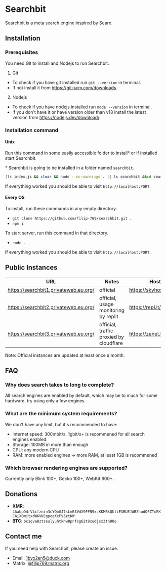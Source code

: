 # Searchbit
Searchbit is a meta search engine inspired by Searx.

## Installation

### Prerequisites
You need Git to install and Nodejs to run Searchbit.
1) Git
- To check if you have git installed run `git --version` in terminal.
- If not install it from https://git-scm.com/downloads.
2) Nodejs
- To check if you have nodejs installed run `node --version` in terminal.
- If you don't have it or have version older than v18 install the latest version from https://nodejs.dev/download/.


### Installation command
#### **Unix**
Run this command in some easily accessible folder to install* or if installed start Searchbit.

\* Searchbit is going to be installed in a folder named `searchbit`.
```bash
(ls index.js && clear && node --no-warnings . || ls searchbit &&cd searchbit && clear && node --no-warnings .) || (clear && echo "Cloning repositary" && git clone --quiet https://github.com/filip-769/searchbit.git &&cd searchbit && echo "Repositary cloned" && echo "Installing dependencies" && npm i --silent && echo "Dependencies installed" && echo "Running server" && node --no-warnings .)
```
If everything worked you should be able to visit `http://localhost:PORT`.

#### **Every OS**
To install, run these commands in any empty directory.
- `git clone https://github.com/filip-769/searchbit.git .`
- `npm i`

To start server, run this command in that directory.
- `node .`

If everything worked you should be able to visit `http://localhost:PORT`.

## Public Instances
| URL                                   | Notes                                   | Hosting                     |
|---------------------------------------|-----------------------------------------|-----------------------------|
| https://searchbit1.privateweb.eu.org/ | official                                | https://skyhosting.digital/ |
| https://searchbit2.privateweb.eu.org/ | official, usage monitoring by replit    | https://repl.it/            |
| https://searchbit3.privateweb.eu.org/ | official, traffic proxied by cloudflare | https://zenet.host/         |

Note: Official instances are updated at least once a month.

## FAQ

### Why does search takes to long to complete?
All search engines are enabled by default, which may be to much for some hardware, try using only a few engines.

### What are the minimum system requirements?
We don't have any limit, but it's recommended to have:
- Internet speed: 300mbit/s, 1gbit/s+ is recommened for all search engines enabled
- Storage: 100MB in more than enough
- CPU: any modern CPU
- RAM: more enabled engines -> more RAM, at least 1GB is recommened

### Which browser rendering engines are supported?
Currently only Blink 100+, Gecko 100+, WebKit 600+.

## Donations

- **XMR**: `4AabpD4rV4cfznin3cYQmGJ7sLmB3VdX9FPN9xLKKMBkQUtiFXBUEJWBZnudQEZTuRKCAiXBmjtxdWKVNJgpcoXcFV3ztKW`
- **BTC**: `bc1qva8ztzeulyuhtknw0pnfcg62t8xudjsx3tn90q`

## Contact me
If you need help with Searchbit, please create an issue.
- Email: 1byo2en5@duck.com
- Matrix: [@filip769:matrix.org](https://matrix.to/#/@filip769:matrix.org)